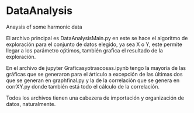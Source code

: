 # DataAnalysis
Anaysis of some harmonic data

El archivo principal es DataAnalysisMain.py en este se hace el algoritmo de exploración para el conjunto de datos elegido, ya sea X o Y, este permite llegar a los parámetro oṕtimos, también grafica el resultado de la exploración.

En el archivo de jupyter Graficasyotrascosas.ipynb tengo la mayoría de las gráficas que se generaron para el árticulo a excepción de las últimas dos que se generan en graphfinal.py y la de la correlación que se genera en corrXY.py donde también está todo el cálculo de la correlación.

Todos los archivos tienen una cabezera de importación y organización de datos, naturalmente.



